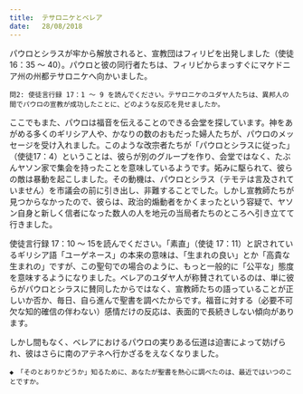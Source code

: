 ```yaml
---
title:  テサロニケとベレア
date:   28/08/2018
---
```


パウロとシラスが牢から解放されると、宣教団はフィリピを出発しました（使徒16：35 ～ 40）。パウロと彼の同行者たちは、フィリピからまっすぐにマケドニア州の州都テサロニケへ向かいました。

`問2: 使徒言行録 17：1 ～ 9 を読んでください。テサロニケのユダヤ人たちは、異邦人の間でパウロの宣教が成功したことに、どのような反応を見せましたか。`

ここでもまた、パウロは福音を伝えることのできる会堂を探しています。神をあがめる多くのギリシア人や、かなりの数のおもだった婦人たちが、パウロのメッセージを受け入れました。このような改宗者たちが「パウロとシラスに従った」（使徒17：4）ということは、彼らが別のグループを作り、会堂ではなく、たぶんヤソン家で集会を持ったことを意味しているようです。妬みに駆られて、彼らの敵は暴動を起こしました。その動機は、パウロとシラス（テモテは言及されていません）を市議会の前に引き出し、非難することでした。しかし宣教師たちが見つからなかったので、彼らは、政治的煽動者をかくまったという容疑で、ヤソン自身と新しく信者になった数人の人を地元の当局者たちのところへ引き立てて行きました。

使徒言行録 17：10 ～ 15を読んでください。「素直」（使徒 17：11）と訳されているギリシア語「ユーゲネース」の本来の意味は、「生まれの良い」とか「高貴な生まれの」ですが、この聖句での場合のように、もっと一般的に「公平な」態度を意味するようになりました。ベレアのユダヤ人が称賛されているのは、単に彼らがパウロとシラスに賛同したからではなく、宣教師たちの語っていることが正しいか否か、毎日、自ら進んで聖書を調べたからです。福音に対する（必要不可欠な知的確信の伴わない）感情だけの反応は、表面的で長続きしない傾向があります。

しかし間もなく、ベレアにおけるパウロの実りある伝道は迫害によって妨げられ、彼はさらに南のアテネへ行かざるをえなくなりました。　

`◆　「そのとおりかどうか」知るために、あなたが聖書を熱心に調べたのは、最近ではいつのことですか。`